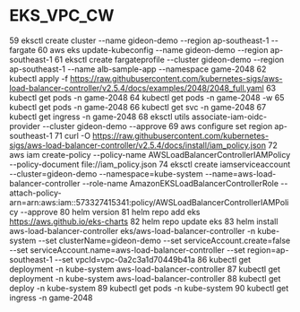 # EKS_VPC_CW
   59  eksctl create cluster --name gideon-demo --region ap-southeast-1 --fargate
   60  aws eks update-kubeconfig  --name gideon-demo --region ap-southeast-1
   61  eksctl create fargateprofile     --cluster gideon-demo     --region ap-southeast-1     --name alb-sample-app     --namespace game-2048
   62  kubectl apply -f https://raw.githubusercontent.com/kubernetes-sigs/aws-load-balancer-controller/v2.5.4/docs/examples/2048/2048_full.yaml
   63  kubectl get pods -n game-2048
   64  kubectl get pods -n game-2048 -w
   65  kubectl get pods -n game-2048
   66  kubectl get svc -n game-2048
   67  kubectl get ingress -n game-2048
   68  eksctl utils associate-iam-oidc-provider --cluster gideon-demo --approve
   69  aws configure set region ap-southeast-1
   71  curl -O https://raw.githubusercontent.com/kubernetes-sigs/aws-load-balancer-controller/v2.5.4/docs/install/iam_policy.json
   72  aws iam create-policy     --policy-name AWSLoadBalancerControllerIAMPolicy     --policy-document file://iam_policy.json
   74  eksctl create iamserviceaccount   --cluster=gideon-demo   --namespace=kube-system   --name=aws-load-balancer-controller   --role-name AmazonEKSLoadBalancerControllerRole   --attach-policy-arn=arn:aws:iam::573327415341:policy/AWSLoadBalancerControllerIAMPolicy   --approve
   80  helm version
   81  helm repo add eks https://aws.github.io/eks-charts
   82  helm repo update eks
   83    helm install aws-load-balancer-controller eks/aws-load-balancer-controller -n kube-system --set clusterName=gideon-demo --set serviceAccount.create=false --set serviceAccount.name=aws-load-balancer-controller --set region=ap-southeast-1 --set vpcId=vpc-0a2c3a1d70449b41a
   86  kubectl get deployment -n kube-system aws-load-balancer-controller
   87  kubectl get deployment -n kube-system aws-load-balancer-controller
   88  kubectl get deploy -n kube-system
   89  kubectl get pods -n kube-system
   90  kubectl get ingress -n game-2048
